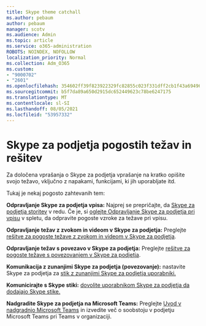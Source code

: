 ```yaml
---
title: Skype theme catchall
ms.author: pebaum
author: pebaum
manager: scotv
ms.audience: Admin
ms.topic: article
ms.service: o365-administration
ROBOTS: NOINDEX, NOFOLLOW
localization_priority: Normal
ms.collection: Adm_O365
ms.custom:
- "9000702"
- "2601"
ms.openlocfilehash: 354602ff39f823922329fc82855c023f331dff2cb1f43a6949653786a6df7f6d
ms.sourcegitcommit: b5f7da89a650d2915dc652449623c78be6247175
ms.translationtype: MT
ms.contentlocale: sl-SI
ms.lasthandoff: 08/05/2021
ms.locfileid: "53957332"
---
```

# <a name="skype-for-business-common-issues-and-resolutions"></a>Skype za podjetja pogostih težav in rešitev 

Za določena vprašanja o Skype za podjetja vprašanje na kratko opišite svojo težavo, vključno z napakami, funkcijami, ki jih uporabljate itd. 

Tukaj je nekaj pogosto zahtevanih tem:

**Odpravljanje Skype za podjetja vpisa:** Najprej se prepričajte, da [Skype za podjetja storitev](https://admin.microsoft.com/Adminportal/Home?source=applauncher#/servicehealth) v redu. Če je, si [oglejte Odpravljanje Skype za podjetja pri vpisu](https://docs.microsoft.com/SkypeForBusiness/set-up-skype-for-business-online/troubleshooting-sign-in-errors-for-admins#check-for-common-causes-of-skype-for-business-online-sign-in-errors) v spletu, da odpravite pogoste vzroke za težave pri vpisu.
 
**Odpravljanje težav z zvokom in videom v Skype za podjetja:** Preglejte [rešitve za pogoste težave z zvokom in videom v Skype za podjetja](https://support.office.com/article/Troubleshoot-audio-and-video-in-Skype-for-Business-62777bc6-c52b-47ae-84ba-a8905c3b71dc). 

**Odpravljanje težav s povezavo v Skype za podjetja:** Preglejte [rešitve za pogoste težave s povezovanjem v Skype za podjetja](https://support.office.com/article/troubleshoot-connection-issues-in-skype-for-business-ca302828-783f-425c-bbe2-356348583771).

**Komunikacija z zunanjimi Skype za podjetja (povezovanje):** nastavite Skype za podjetja za [stik z zunanjimi Skype za podjetja uporabniki.](https://docs.microsoft.com/SkypeForBusiness/set-up-skype-for-business-online/allow-users-to-contact-external-skype-for-business-users)

**Komunicirajte s Skype stiki:** [dovolite uporabnikom Skype za podjetja da dodajajo Skype stike.](https://docs.microsoft.com/SkypeForBusiness/set-up-skype-for-business-online/let-skype-for-business-users-add-skype-contacts)

**Nadgradite Skype za podjetja na Microsoft Teams:** Preglejte [Uvod v nadgradnjo Microsoft Teams](https://docs.microsoft.com/microsoftteams/upgrade-start-here) in [](https://docs.microsoft.com/microsoftteams/coexistence-chat-calls-presence) izvedite več o soobstoju v podjetju Microsoft Teams pri Teams v organizaciji. 